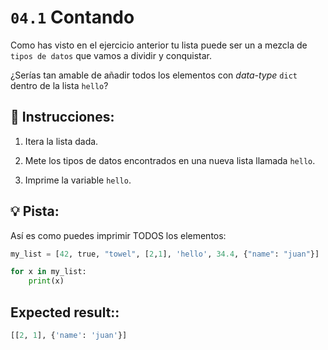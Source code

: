 # `04.1` Contando

Como has visto en el ejercicio anterior tu lista puede ser un a mezcla de `tipos de datos` que vamos a dividir y conquistar.

¿Serías tan amable de añadir todos los elementos con *data-type* `dict` dentro de la lista `hello`?

## 📝 Instrucciones:

1. Itera la lista dada.

2. Mete los tipos de datos encontrados en una nueva lista llamada `hello`.

3. Imprime la variable `hello`.

## 💡 Pista:

Así es como puedes imprimir TODOS los elementos:

```py
my_list = [42, true, "towel", [2,1], 'hello', 34.4, {"name": "juan"}]

for x in my_list:
    print(x)
```
## Expected result::

```py
[[2, 1], {'name': 'juan'}]
```

